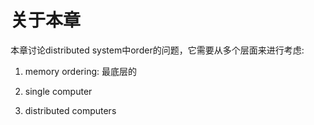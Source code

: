 # 关于本章

本章讨论distributed system中order的问题，它需要从多个层面来进行考虑:

1) memory ordering: 最底层的

2) single computer

3) distributed computers